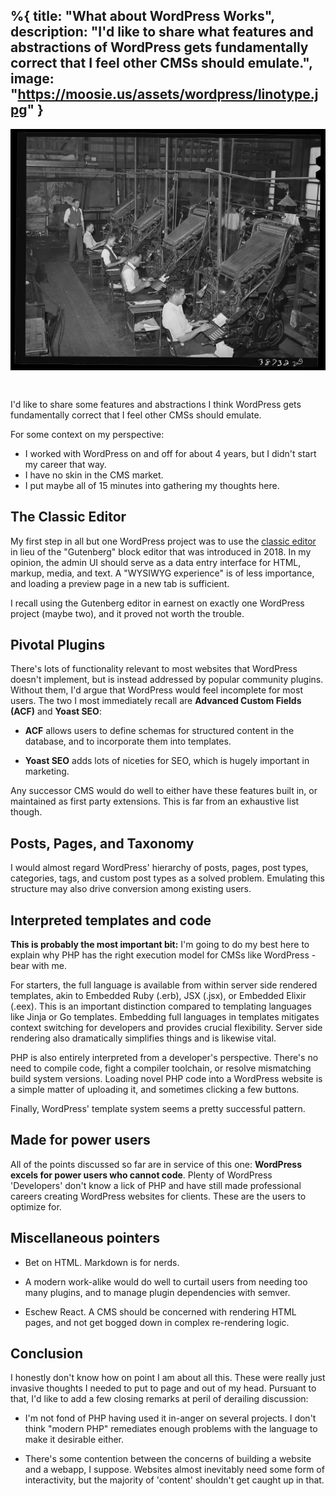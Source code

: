 %{
  title: "What about WordPress Works",
  description: "I'd like to share what features and abstractions of WordPress gets fundamentally correct that I feel other CMSs should emulate.",
  image: "https://moosie.us/assets/wordpress/linotype.jpg"
}
---
<div style="display:flex;justify-content:center;">
  <img src="./assets/wordpress/linotype.jpg" alt="Linotype Operators" style="margin-bottom: 2rem;">
  <!-- source: https://www.loc.gov/item/2017788930/ -->
</div>

I'd like to share some features and abstractions I think WordPress gets fundamentally correct that I feel other CMSs should emulate.

For some context on my perspective:
- I worked with WordPress on and off for about 4 years, but I didn't start my career that way.
- I have no skin in the CMS market.
- I put maybe all of 15 minutes into gathering my thoughts here.

## The Classic Editor
My first step in all but one WordPress project was to use the [classic editor](https://wordpress.org/plugins/classic-editor/) in lieu of the "Gutenberg" block editor that was introduced in 2018. In my opinion, the admin UI should serve as a data entry interface for HTML, markup, media, and text. A "WYSIWYG experience" is of less importance, and loading a preview page in a new tab is sufficient.

I recall using the Gutenberg editor in earnest on exactly one WordPress project (maybe two), and it proved not worth the trouble.

## Pivotal Plugins
There's lots of functionality relevant to most websites that WordPress doesn't implement, but is instead addressed by popular community plugins. Without them, I'd argue that WordPress would feel incomplete for most users. The two I most immediately recall are **Advanced Custom Fields (ACF)** and **Yoast SEO**:

- **ACF** allows users to define schemas for structured content in the database, and to incorporate them into templates.

- **Yoast SEO** adds lots of niceties for SEO, which is hugely important in marketing.

Any successor CMS would do well to either have these features built in, or maintained as first party extensions. This is far from an exhaustive list though.

## Posts, Pages, and Taxonomy
I would almost regard WordPress' hierarchy of posts, pages, post types, categories, tags, and custom post types as a solved problem. Emulating this structure may also drive conversion among existing users.

## Interpreted templates and code
**This is probably the most important bit:** I'm going to do my best here to explain why PHP has the right execution model for CMSs like WordPress - bear with me.

For starters, the full language is available from within server side rendered templates, akin to Embedded Ruby (.erb), JSX (.jsx), or Embedded Elixir (.eex). This is an important distinction compared to templating languages like Jinja or Go templates. Embedding full languages in templates mitigates context switching for developers and provides crucial flexibility. Server side rendering also dramatically simplifies things and is likewise vital.

PHP is also entirely interpreted from a developer's perspective. There's no need to compile code, fight a compiler toolchain, or resolve mismatching build system versions. Loading novel PHP code into a WordPress website is a simple matter of uploading it, and sometimes clicking a few buttons. 

Finally, WordPress' template system seems a pretty successful pattern.

## Made for power users
All of the points discussed so far are in service of this one: **WordPress excels for power users who cannot code**. Plenty of WordPress 'Developers' don't know a lick of PHP and have still made professional careers creating WordPress websites for clients. These are the users to optimize for.

## Miscellaneous pointers
- Bet on HTML. Markdown is for nerds.

- A modern work-alike would do well to curtail users from needing too many plugins, and to manage plugin dependencies with semver.

- Eschew React. A CMS should be concerned with rendering HTML pages, and not get bogged down in complex re-rendering logic.

## Conclusion
I honestly don't know how on point I am about all this. These were really just invasive thoughts I needed to put to page and out of my head. Pursuant to that, I'd like to add a few closing remarks at peril of derailing discussion:

- I'm not fond of PHP having used it in-anger on several projects. I don't think "modern PHP" remediates enough problems with the language to make it desirable either.

- There's some contention between the concerns of building a website and a webapp, I suppose. Websites almost inevitably need some form of interactivity, but the majority of 'content' shouldn't get caught up in that.
